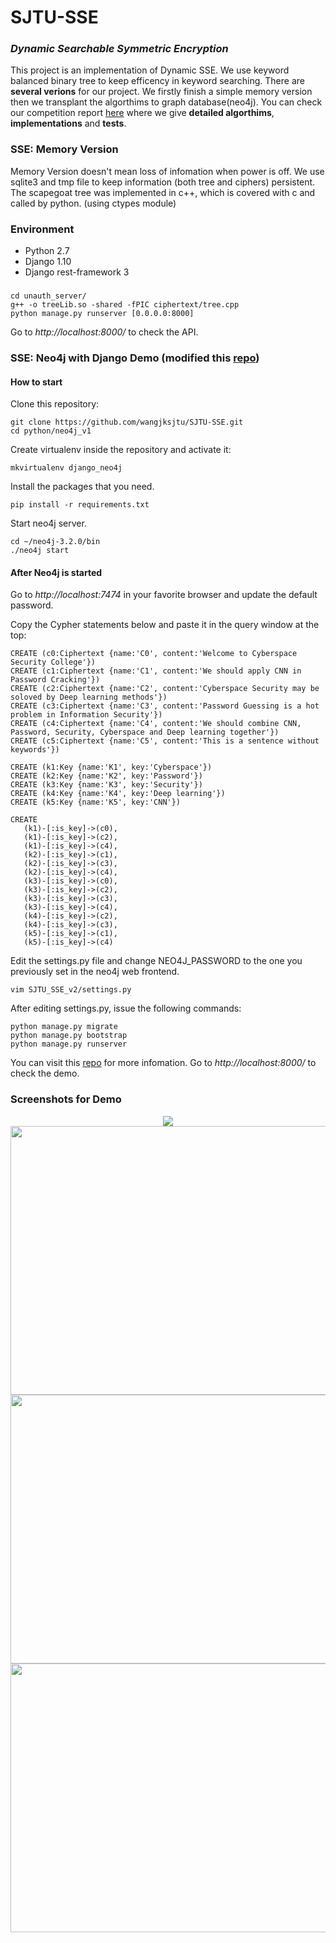 SJTU-SSE
=====================
### *Dynamic Searchable Symmetric Encryption*

This project is an implementation of Dynamic SSE. We use keyword balanced binary tree to keep efficency in keyword searching. There are **several verions** for our project. We firstly finish a simple memory version then we transplant the algorthims to graph database(neo4j). You can check our competition report [here](https://github.com/wangjksjtu/SJTU-SSE/blob/master/docs/%E5%9F%BA%E4%BA%8E%E5%9B%BE%E6%95%B0%E6%8D%AE%E5%BA%93%E7%9A%84%E5%8F%AF%E6%90%9C%E7%B4%A2%E5%8A%A0%E5%AF%86%E7%B3%BB%E7%BB%9F.pdf) where we give **detailed algorthims**, **implementations** and **tests**.

### SSE: Memory Version
Memory Version doesn't mean loss of infomation when power is off. We use sqlite3 and tmp file to keep information (both tree and ciphers) persistent. The scapegoat tree was implemented in c++, which is covered with c and called by python. (using ctypes module)

### Environment ###

* Python 2.7 
* Django 1.10 
* Django rest-framework 3
###

    cd unauth_server/
    g++ -o treeLib.so -shared -fPIC ciphertext/tree.cpp
    python manage.py runserver [0.0.0.0:8000]

Go to *http://localhost:8000/* to check the API.

### SSE: Neo4j with Django Demo (modified this [repo](https://github.com/johanlundberg/neo4j-django-tutorial/))
#### How to start
Clone this repository:

```
git clone https://github.com/wangjksjtu/SJTU-SSE.git
cd python/neo4j_v1
```

Create virtualenv inside the repository and activate it:

```
mkvirtualenv django_neo4j
```

Install the packages that you need.

```
pip install -r requirements.txt
```

Start neo4j server.

```
cd ~/neo4j-3.2.0/bin
./neo4j start
```
#### After Neo4j is started
Go to *http://localhost:7474* in your favorite browser and update the default password. 

Copy the Cypher statements below and paste it in the query window at the top:
```
CREATE (c0:Ciphertext {name:'C0', content:'Welcome to Cyberspace Security College'})
CREATE (c1:Ciphertext {name:'C1', content:'We should apply CNN in Password Cracking'})
CREATE (c2:Ciphertext {name:'C2', content:'Cyberspace Security may be soloved by Deep learning methods'})
CREATE (c3:Ciphertext {name:'C3', content:'Password Guessing is a hot problem in Information Security'})
CREATE (c4:Ciphertext {name:'C4', content:'We should combine CNN, Password, Security, Cyberspace and Deep learning together'})
CREATE (c5:Ciphertext {name:'C5', content:'This is a sentence without keywords'})

CREATE (k1:Key {name:'K1', key:'Cyberspace'})
CREATE (k2:Key {name:'K2', key:'Password'})
CREATE (k3:Key {name:'K3', key:'Security'})
CREATE (k4:Key {name:'K4', key:'Deep learning'})
CREATE (k5:Key {name:'K5', key:'CNN'})

CREATE
   (k1)-[:is_key]->(c0),
   (k1)-[:is_key]->(c2),
   (k1)-[:is_key]->(c4),
   (k2)-[:is_key]->(c1),
   (k2)-[:is_key]->(c3),
   (k2)-[:is_key]->(c4),
   (k3)-[:is_key]->(c0),
   (k3)-[:is_key]->(c2),
   (k3)-[:is_key]->(c3),
   (k3)-[:is_key]->(c4),
   (k4)-[:is_key]->(c2),
   (k4)-[:is_key]->(c3),
   (k5)-[:is_key]->(c1),
   (k5)-[:is_key]->(c4)
```
Edit the settings.py file and change NEO4J_PASSWORD to the one you previously set in the neo4j web frontend.
```
vim SJTU_SSE_v2/settings.py
```

After editing settings.py, issue the following commands:

```
python manage.py migrate
python manage.py bootstrap
python manage.py runserver
```
You can visit this [repo](https://github.com/johanlundberg/neo4j-django-tutorial/) for more infomation.
Go to *http://localhost:8000/* to check the demo.

### Screenshots for Demo
<p align="center">
<img src="https://github.com/wangjksjtu/SJTU-SSE/blob/master/docs/neo4j_v1_home.png" />
<img src="https://github.com/wangjksjtu/SJTU-SSE/blob/master/docs/neo4j_v1_keys.png", width=700, height=430 />
<img src="https://github.com/wangjksjtu/SJTU-SSE/blob/master/docs/neo4j_v1_admin.png", width=600, height=430/>
<img src="https://github.com/wangjksjtu/SJTU-SSE/blob/master/docs/neo4j_v1_graph.png", width=600, height=430/>
</p>
